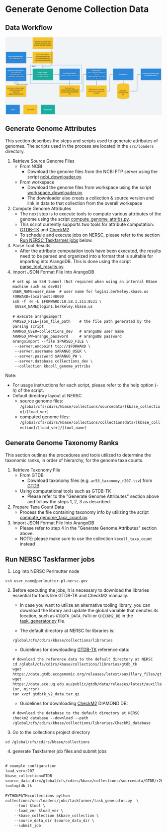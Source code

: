 # Generate Genome Collection Data

## Data Workflow
![Data Workflow](collections_data_workflow.png)

## Generate Genome Attributes

This section describes the steps and scripts used to generate attributes of genomes.
The scripts used in the process are located in the `src/loaders` directory.

1. Retrieve Source Genome Files
    * From NCBI
        * Download the genome files from the NCBI FTP server using the script
          [ncbi_downloader.py](../src/loaders/ncbi_downloader/ncbi_downloader.py).
    * From workspace
        * Download the genome files from workspace using the script
          [workspace_downloader.py](../src/loaders/workspace_downloader/workspace_downloader.py).
        * The downloader also creats a collection & source version and link in data to that collection from the overall workspace
2. Compute Genome Attributes
    * The next step is to execute tools to compute various attributes of the genome using the script
      [compute_genome_attribs.py](../src/loaders/genome_collection/compute_genome_attribs.py).
    * This script currently supports two tools for attribute computation:
      [GTDB-TK](https://ecogenomics.github.io/GTDBTk/index.html)
      and [CheckM2](https://github.com/chklovski/CheckM2)
    * To schedule and execute jobs on NERSC, please refer to the
      section [Run NERSC Taskfarmer jobs](#run-nersc-taskfarmer-jobs) below.
3. Parse Tool Results
    * After the attribute computation tools have been executed, the results need to be parsed and organized
      into a format that is suitable for importing into ArangoDB. This is done using the script
      [parse_tool_results.py](../src/loaders/genome_collection/parse_tool_results.py).
4. Import JSON Format File Into ArangoDB
   ```commandline
   # set up an SSH tunnel (Not required when using an internal KBase machine such as dev03) 
   USER_NAME=user_name  # user name for login1.berkeley.kbase.us
   FORWARD=localhost:48000
   ssh -f -N -L $FORWARD:10.58.1.211:8531 \
    $USER_NAME@login1.berkeley.kbase.us
   
   # execute arangoimport
   PARSED_FILE=json_file_path    # the file path generated by the parsing script
   ARANGO_USER=collections_dev   # arangoDB user name
   ARANGO_PW=arango_password     # arangoDB password
   arangoimport --file $PARSED_FILE \
    --server.endpoint tcp://$FORWARD \
    --server.username $ARANGO_USER \
    --server.password $ARANGO_PW \
    --server.database collections_dev \
    --collection kbcoll_genome_attribs
   ```

Note:

* For usage instructions for each script, please refer to the help option (-h) of the script.
* Default directory layout at NERSC
    * source genome files: `/global/cfs/cdirs/kbase/collections/sourcedata/[kbase_collection]/[load_ver]`
    * computed genome
      files: `/global/cfs/cdirs/kbase/collections/collectionsdata/[kbase_collection]/[load_ver]/[tool_name]`

## Generate Genome Taxonomy Ranks

This section outlines the procedures and tools utilized to determine the taxonomic ranks, in order of hierarchy,
for the genome taxa counts.

1. Retrieve Taxonomy File
    * From GTDB
        * Download taxonomy files (e.g. `ar53_taxonomy_r207.tsv`) from [GTDB](https://data.gtdb.ecogenomic.org/)
    * Using computational tools such as GTDB-TK
        * Please refer to the "Generate Genome Attributes" section above and follow the steps 1, 2, 3 as described.
2. Prepare Taxa Count Data
    * Process the file containing taxonomy info by utilizing the script
      [compute_genome_taxa_count.py](../src/loaders/genome_collection/compute_genome_taxa_count.py).
3. Import JSON Format File Into ArangoDB
    * Please refer to step 4 in the "Generate Genome Attributes" section above.
    * NOTE: please make sure to use the collection `kbcoll_taxa_count` instead

## Run NERSC Taskfarmer jobs

1. Log into NERSC Perlmutter node

```commandline
ssh user_name@perlmutter-p1.nersc.gov
```

2. Before executing the jobs, it is necessary to download the libraries essential for tools like GTDB-TK and CheckM2 manually.

   * In case you want to utilize an alternative tooling library, you can download the library and update the global 
   variable that denotes its location, such as `GTDBTK_DATA_PATH` or `CHECKM2_DB` in the 
   [task_generator.py](../src/loaders/jobs/taskfarmer/task_generator.py) file.

   * The default directory at NERSC for libraries is:
   ```text
   /global/cfs/cdirs/kbase/collections/libraries
   ```
   * Guidelines for downloading [GTDB-TK](https://ecogenomics.github.io/GTDBTk/installing/index.html#gtdb-tk-reference-data) reference data:
   ```commandline
   # download the reference data to the default directory at NERSC
   cd /global/cfs/cdirs/kbase/collections/libraries/gtdb_tk
   wget https://data.gtdb.ecogenomic.org/releases/latest/auxillary_files/gtdbtk_v2_data.tar.gz
   wget https://data.ace.uq.edu.au/public/gtdb/data/releases/latest/auxillary_files/gtdbtk_v2_data.tar.gz  (or, mirror)
   tar xvzf gtdbtk_v2_data.tar.gz
   ```
   * Guidelines for downloading [CheckM2](https://github.com/chklovski/CheckM2#database) DIAMOND DB:
   ```commandline
   # download the database to the default directory at NERSC
   checkm2 database --download --path /global/cfs/cdirs/kbase/collections/libraries/CheckM2_database
   ```

3. Go to the collections project directory

```commandline
cd /global/cfs/cdirs/kbase/collections
```

4. generate Taskfarmer job files and submit jobs

```commandline

# example configuration
load_ver=r207
kbase_collection=GTDB
source_data_dir=/global/cfs/cdirs/kbase/collections/sourcedata/GTDB/r207
tool=gtdb_tk

PYTHONPATH=collections python collections/src/loaders/jobs/taskfarmer/task_generator.py  \
    --tool $tool \
    --load_ver $load_ver \
    --kbase_collection $kbase_collection \
    --source_data_dir $source_data_dir \
    --submit_job
```